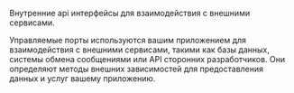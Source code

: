 Внутренние api интерфейсы для взаимодействия с внешними сервисами.

Управляемые порты используются вашим приложением для взаимодействия с внешними сервисами, такими как базы данных, системы обмена сообщениями или API сторонних разработчиков. Они определяют методы внешних зависимостей для предоставления данных и услуг вашему приложению.